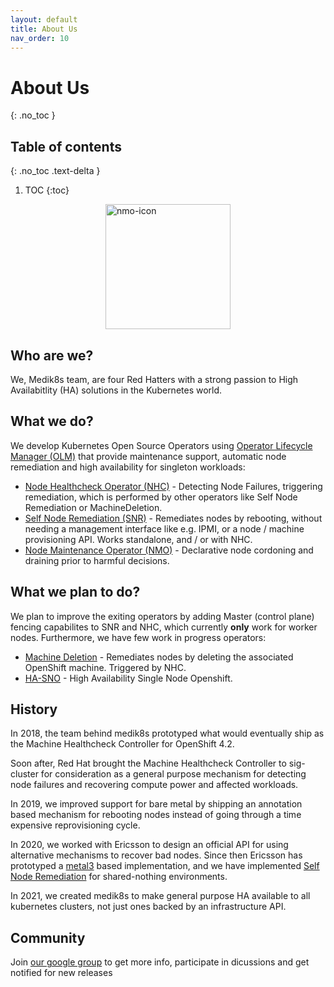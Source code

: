 ```yaml
---
layout: default
title: About Us
nav_order: 10
---
```


# About Us
{: .no_toc }
## Table of contents
{: .no_toc .text-delta }

1. TOC
{:toc}

<img src="../images/medik8s-logo.png" alt="nmo-icon" width="200" style="margin-left:auto; margin-right:auto; display:block"/>

## Who are we?

We, Medik8s team, are four Red Hatters with a strong passion to High Availabitlity (HA) solutions in the Kubernetes world.

## What we do?

We develop Kubernetes Open Source Operators using [Operator Lifecycle Manager (OLM)](https://olm.operatorframework.io/) that provide maintenance support, automatic node remediation and high availability for singleton workloads:

- [Node Healthcheck Operator (NHC)](failure_detection) - Detecting Node Failures, triggering remediation, which is performed by other operators like Self Node Remediation or MachineDeletion.
- [Self Node Remediation (SNR)](/remediation/self-node-remediation/self-node-remediation) - Remediates nodes by rebooting, without needing a management interface like e.g. IPMI, or a node / machine provisioning API. Works standalone, and / or with NHC.
- [Node Maintenance Operator (NMO)](maintenance-node) - Declarative node cordoning and draining prior to harmful decisions.

## What we plan to do?

We plan to improve the exiting operators by adding Master (control plane) fencing capabilites to SNR and NHC, which currently **only** work for worker nodes.
Furthermore, we have few work in progress operators:

- [Machine Deletion](/remediation/machine-deletion/machine-deletion) - Remediates nodes by deleting the associated OpenShift machine. Triggered by NHC.
- [HA-SNO](https://github.com/medik8s/ha-sno) - High Availability Single Node Openshift.

## History

In 2018, the team behind medik8s prototyped what would eventually ship as the
Machine Healthcheck Controller for OpenShift 4.2.

Soon after, Red Hat brought the Machine Healthcheck Controller to sig-cluster
for consideration as a general purpose mechanism for detecting node failures and
recovering compute power and affected workloads.

In 2019, we improved support for bare metal by shipping an
annotation based mechanism for rebooting nodes instead of going through a time
expensive reprovisioning cycle.

In 2020, we worked with Ericsson to design an official API for using alternative
mechanisms to recover bad nodes.  Since then Ericsson has prototyped a
[metal3](http://metal3.io/) based implementation, and we have implemented
[Self Node Remediation](https://github.com/medik8s/self-node-remediation) for shared-nothing environments.

In 2021, we created medik8s to make general purpose HA available
to all kubernetes clusters, not just ones backed by an infrastructure API.


## Community
Join [our google group](https://groups.google.com/g/medik8s) to get more info, participate in dicussions and get notified
for new releases
